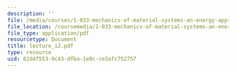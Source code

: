 ```yaml
---
description: ''
file: /media/courses/1-033-mechanics-of-material-systems-an-energy-approach-fall-2003/82d4f5539c43dfba1e0cce3afc752757_lecture_i2.pdf
file_location: /coursemedia/1-033-mechanics-of-material-systems-an-energy-approach-fall-2003/82d4f5539c43dfba1e0cce3afc752757_lecture_i2.pdf
file_type: application/pdf
resourcetype: Document
title: lecture_i2.pdf
type: resource
uid: 82d4f553-9c43-dfba-1e0c-ce3afc752757
---
```

